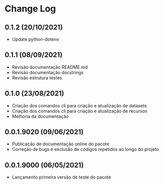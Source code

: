 Change Log
==========

0.1.2 (20/10/2021)
------------------
- Update python-dotenv

0.1.1 (08/09/2021)
------------------
- Revisão documentação README.md
- Revisão documentação docstrings
- Revisão estrutura testes

0.1.0 (23/08/2021)
------------------
- Criação dos comandos cli para criação e atualização de datasets
- Criação dos comandos cli para criação e atualização de recursos
- Melhoria da documentação

0.0.1.9020 (09/06/2021)
------------------
- Publicação de documentação online do pacote
- Correção de bugs e exclusão de códigos repetidos ao longo do projeto


0.0.1.9000 (06/05/2021)
------------------
- Lançamento primeira versão de teste do pacote
